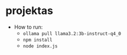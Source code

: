 # projektas
- How to run:
  - `ollama pull llama3.2:3b-instruct-q4_0`
  - `npm install`
  - `node index.js`
